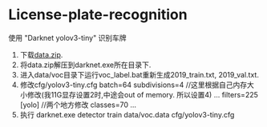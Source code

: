 # License-plate-recognition
使用 "Darknet yolov3-tiny" 识别车牌

1. 下载[data.zip]().
2. 将data.zip解压到darknet.exe所在目录下.
3. 进入data/voc目录下运行voc_label.bat重新生成2019_train.txt, 2019_val.txt.
4. 修改cfg/yolov3-tiny.cfg
    batch=64
    subdivisions=4    //这里根据自己内存大小修改(我11G显存设置2时,中途会out of memory. 所以设置4)
    ...
    filters=225
    [yolo]    //两个地方修改
    classes=70
    ...
5. 执行 
    darknet.exe detector train data/voc.data cfg/yolov3-tiny.cfg
    
    

